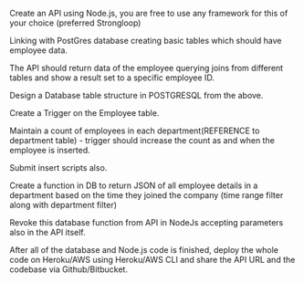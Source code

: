 Create an API using Node.js, you are free to use any framework for this of your choice (preferred Strongloop)

 

Linking with PostGres database creating basic tables which should have employee data.

 

The API should return data of the employee querying joins from different tables and show a result set to a specific employee ID.

 

Design a Database table structure in POSTGRESQL from the above.

Create a Trigger on the Employee table.

Maintain a count of employees in each department(REFERENCE to department table) - trigger should increase the count as and when the employee is inserted.

Submit insert scripts also.


Create a function in DB to return JSON of all employee details in a department based on the time they joined the company (time range filter along with department filter)


Revoke this database function from API in NodeJs accepting parameters also in the API itself.



After all of the database and Node.js code is finished, deploy the whole code on Heroku/AWS using Heroku/AWS CLI and share the API URL and the codebase via Github/Bitbucket.